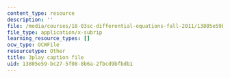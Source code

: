 ```yaml
---
content_type: resource
description: ''
file: /media/courses/18-03sc-differential-equations-fall-2011/13805e59bc275f088b6a2fbcd9bfbdb1_YUjdyKhWt6E.vtt
file_type: application/x-subrip
learning_resource_types: []
ocw_type: OCWFile
resourcetype: Other
title: 3play caption file
uid: 13805e59-bc27-5f08-8b6a-2fbcd9bfbdb1
---
```

